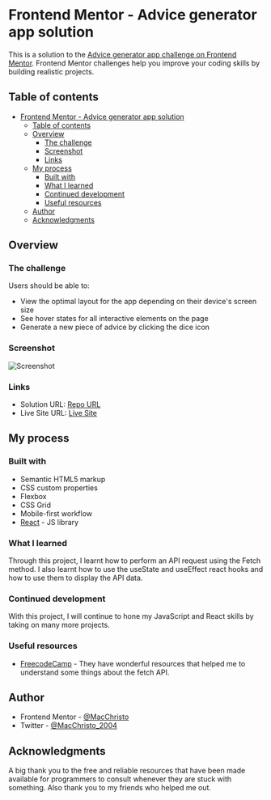 # Frontend Mentor - Advice generator app solution

This is a solution to the [Advice generator app challenge on Frontend Mentor](https://www.frontendmentor.io/challenges/advice-generator-app-QdUG-13db). Frontend Mentor challenges help you improve your coding skills by building realistic projects.

## Table of contents

- [Frontend Mentor - Advice generator app solution](#frontend-mentor---advice-generator-app-solution)
  - [Table of contents](#table-of-contents)
  - [Overview](#overview)
    - [The challenge](#the-challenge)
    - [Screenshot](#screenshot)
    - [Links](#links)
  - [My process](#my-process)
    - [Built with](#built-with)
    - [What I learned](#what-i-learned)
    - [Continued development](#continued-development)
    - [Useful resources](#useful-resources)
  - [Author](#author)
  - [Acknowledgments](#acknowledgments)

## Overview

### The challenge

Users should be able to:

- View the optimal layout for the app depending on their device's screen size
- See hover states for all interactive elements on the page
- Generate a new piece of advice by clicking the dice icon

### Screenshot

![Screenshot]('advice.png')

### Links

- Solution URL: [Repo URL](https://github.com/MacChristo/Advise-generator.git)
- Live Site URL: [Live Site](https://macchristo.github.io/Advise-generator/)

## My process

### Built with

- Semantic HTML5 markup
- CSS custom properties
- Flexbox
- CSS Grid
- Mobile-first workflow
- [React](https://reactjs.org/) - JS library

### What I learned

Through this project, I learnt how to perform an API request using the Fetch method. I also learnt how to use the useState and useEffect react hooks and how to use them to display the API data.

### Continued development

With this project, I will continue to hone my JavaScript and React skills by taking on many more projects.

### Useful resources

- [FreecodeCamp](https://www.freecodecamp.org) - They have wonderful resources that helped me to understand some things about the fetch API.

## Author

- Frontend Mentor - [@MacChristo](https://www.frontendmentor.io/profile/MacChristo)
- Twitter - [@MacChristo_2004](https://www.twitter.com/macchristo_2004)

## Acknowledgments

A big thank you to the free and reliable resources that have been made available for programmers to consult whenever they are stuck with something. Also thank you to my friends who helped me out.
